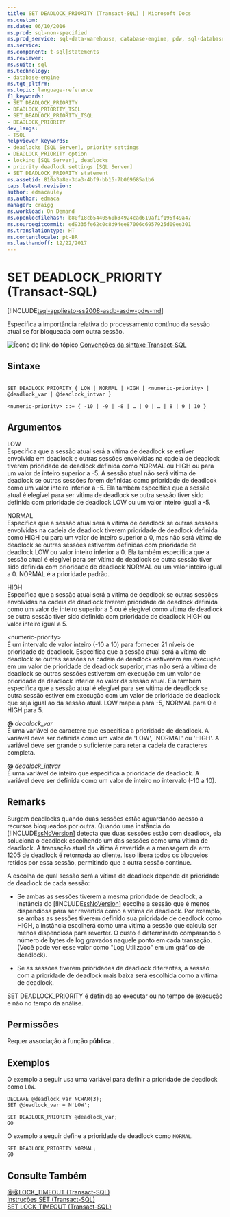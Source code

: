 ```yaml
---
title: SET DEADLOCK_PRIORITY (Transact-SQL) | Microsoft Docs
ms.custom: 
ms.date: 06/10/2016
ms.prod: sql-non-specified
ms.prod_service: sql-data-warehouse, database-engine, pdw, sql-database
ms.service: 
ms.component: t-sql|statements
ms.reviewer: 
ms.suite: sql
ms.technology:
- database-engine
ms.tgt_pltfrm: 
ms.topic: language-reference
f1_keywords:
- SET DEADLOCK_PRIORITY
- DEADLOCK_PRIORITY_TSQL
- SET_DEADLOCK_PRIORITY_TSQL
- DEADLOCK_PRIORITY
dev_langs:
- TSQL
helpviewer_keywords:
- deadlocks [SQL Server], priority settings
- DEADLOCK_PRIORITY option
- locking [SQL Server], deadlocks
- priority deadlock settings [SQL Server]
- SET DEADLOCK_PRIORITY statement
ms.assetid: 810a3a8e-3da3-4bf9-bb15-7b069685a1b6
caps.latest.revision: 
author: edmacauley
ms.author: edmaca
manager: craigg
ms.workload: On Demand
ms.openlocfilehash: b80f18cb5440560b34924cad619af1f195f49a47
ms.sourcegitcommit: ed9335fe62c0c8d94ee87006c6957925d09ee301
ms.translationtype: HT
ms.contentlocale: pt-BR
ms.lasthandoff: 12/22/2017
---
```

# <a name="set-deadlockpriority-transact-sql"></a>SET DEADLOCK_PRIORITY (Transact-SQL)
[!INCLUDE[tsql-appliesto-ss2008-asdb-asdw-pdw-md](../../includes/tsql-appliesto-ss2008-asdb-asdw-pdw-md.md)]

  Especifica a importância relativa do processamento contínuo da sessão atual se for bloqueada com outra sessão.  
  
 ![Ícone de link do tópico](../../database-engine/configure-windows/media/topic-link.gif "Topic link icon") [Convenções da sintaxe Transact-SQL](../../t-sql/language-elements/transact-sql-syntax-conventions-transact-sql.md)  
  
## <a name="syntax"></a>Sintaxe  
  
```  
  
SET DEADLOCK_PRIORITY { LOW | NORMAL | HIGH | <numeric-priority> | @deadlock_var | @deadlock_intvar }  
  
<numeric-priority> ::= { -10 | -9 | -8 | … | 0 | … | 8 | 9 | 10 }  
```  
  
## <a name="arguments"></a>Argumentos  
 LOW  
 Especifica que a sessão atual será a vítima de deadlock se estiver envolvida em deadlock e outras sessões envolvidas na cadeia de deadlock tiverem prioridade de deadlock definida como NORMAL ou HIGH ou para um valor de inteiro superior a -5. A sessão atual não será vítima de deadlock se outras sessões forem definidas como prioridade de deadlock como um valor inteiro inferior a -5. Ela também especifica que a sessão atual é elegível para ser vítima de deadlock se outra sessão tiver sido definida com prioridade de deadlock LOW ou um valor inteiro igual a -5.  
  
 NORMAL  
 Especifica que a sessão atual será a vítima de deadlock se outras sessões envolvidas na cadeia de deadlock tiverem prioridade de deadlock definida como HIGH ou para um valor de inteiro superior a 0, mas não será vítima de deadlock se outras sessões estiverem definidas com prioridade de deadlock LOW ou valor inteiro inferior a 0. Ela também especifica que a sessão atual é elegível para ser vítima de deadlock se outra sessão tiver sido definida com prioridade de deadlock NORMAL ou um valor inteiro igual a 0. NORMAL é a prioridade padrão.  
  
 HIGH  
 Especifica que a sessão atual será a vítima de deadlock se outras sessões envolvidas na cadeia de deadlock tiverem prioridade de deadlock definida como um valor de inteiro superior a 5 ou é elegível como vítima de deadlock se outra sessão tiver sido definida com prioridade de deadlock HIGH ou valor inteiro igual a 5.  
  
 \<numeric-priority>  
 É um intervalo de valor inteiro (-10 a 10) para fornecer 21 níveis de prioridade de deadlock. Especifica que a sessão atual será a vítima de deadlock se outras sessões na cadeia de deadlock estiverem em execução em um valor de prioridade de deadlock superior, mas não será a vítima de deadlock se outras sessões estiverem em execução em um valor de prioridade de deadlock inferior ao valor da sessão atual. Ela também especifica que a sessão atual é elegível para ser vítima de deadlock se outra sessão estiver em execução com um valor de prioridade de deadlock que seja igual ao da sessão atual. LOW mapeia para -5, NORMAL para 0 e HIGH para 5.  
  
 **@** *deadlock_var*  
 É uma variável de caractere que especifica a prioridade de deadlock. A variável deve ser definida como um valor de 'LOW', 'NORMAL' ou 'HIGH'. A variável deve ser grande o suficiente para reter a cadeia de caracteres completa.  
  
 **@** *deadlock_intvar*  
 É uma variável de inteiro que especifica a prioridade de deadlock. A variável deve ser definida como um valor de inteiro no intervalo (-10 a 10).  
  
## <a name="remarks"></a>Remarks  
 Surgem deadlocks quando duas sessões estão aguardando acesso a recursos bloqueados por outra. Quando uma instância do [!INCLUDE[ssNoVersion](../../includes/ssnoversion-md.md)] detecta que duas sessões estão com deadlock, ela soluciona o deadlock escolhendo um das sessões como uma vítima de deadlock. A transação atual da vítima é revertida e a mensagem de erro 1205 de deadlock é retornada ao cliente. Isso libera todos os bloqueios retidos por essa sessão, permitindo que a outra sessão continue.  
  
 A escolha de qual sessão será a vítima de deadlock depende da prioridade de deadlock de cada sessão:  
  
-   Se ambas as sessões tiverem a mesma prioridade de deadlock, a instância do [!INCLUDE[ssNoVersion](../../includes/ssnoversion-md.md)] escolhe a sessão que é menos dispendiosa para ser revertida como a vítima de deadlock. Por exemplo, se ambas as sessões tiverem definido sua prioridade de deadlock como HIGH, a instância escolherá como uma vítima a sessão que calcula ser menos dispendiosa para reverter. O custo é determinado comparando o número de bytes de log gravados naquele ponto em cada transação. (Você pode ver esse valor como "Log Utilizado" em um gráfico de deadlock).
  
-   Se as sessões tiverem prioridades de deadlock diferentes, a sessão com a prioridade de deadlock mais baixa será escolhida como a vítima de deadlock.  
  
 SET DEADLOCK_PRIORITY é definida ao executar ou no tempo de execução e não no tempo da análise.  
  
## <a name="permissions"></a>Permissões  
 Requer associação à função **pública** .  
  
## <a name="examples"></a>Exemplos  
 O exemplo a seguir usa uma variável para definir a prioridade de deadlock como `LOW`.  
  
```  
DECLARE @deadlock_var NCHAR(3);  
SET @deadlock_var = N'LOW';  
  
SET DEADLOCK_PRIORITY @deadlock_var;  
GO  
```  
  
 O exemplo a seguir define a prioridade de deadlock como `NORMAL`.  
  
```  
SET DEADLOCK_PRIORITY NORMAL;  
GO  
```  
  
## <a name="see-also"></a>Consulte Também  
 [@@LOCK_TIMEOUT &#40;Transact-SQL&#41;](../../t-sql/functions/lock-timeout-transact-sql.md)   
 [Instruções SET &#40;Transact-SQL&#41;](../../t-sql/statements/set-statements-transact-sql.md)   
 [SET LOCK_TIMEOUT &#40;Transact-SQL&#41;](../../t-sql/statements/set-lock-timeout-transact-sql.md)  
  
  

